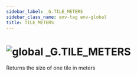 ```yaml
---
sidebar_label: _G.TILE_METERS
sidebar_class_name: env-tag env-global
title: TILE_METERS
---
```


# <img src='/img/wiki/global.png' alt='global' data-tag='env-tag' /> **_G**.TILE_METERS
Returns the size of one tile in meters<br/>
